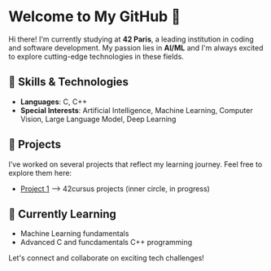 # Welcome to My GitHub 👋

Hi there! I'm currently studying at **42 Paris**, a leading institution in coding and software development.
My passion lies in **AI/ML** and I'm always excited to explore cutting-edge technologies in these fields.

## 🔧 Skills & Technologies
- **Languages**: C, C++
- **Special Interests**: Artificial Intelligence, Machine Learning, Computer Vision, Large Language Model, Deep Learning

## 💼 Projects
I’ve worked on several projects that reflect my learning journey. Feel free to explore them here:
- [Project 1](https://github.com/Donghan5/42_Course) --> 42cursus projects (inner circle, in progress)

## 🌱 Currently Learning
- Machine Learning fundamentals
- Advanced C and funcdamentals C++ programming

Let's connect and collaborate on exciting tech challenges!

